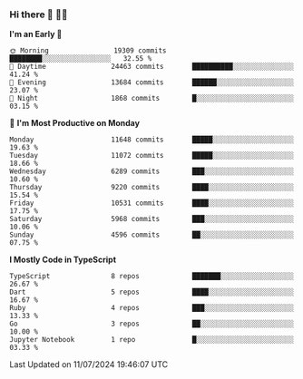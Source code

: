 ### Hi there 👋 🧑‍💻



<!--START_SECTION:waka-->
**I'm an Early 🐤** 

```text
🌞 Morning                19309 commits       ████████░░░░░░░░░░░░░░░░░   32.55 % 
🌆 Daytime                24463 commits       ██████████░░░░░░░░░░░░░░░   41.24 % 
🌃 Evening                13684 commits       ██████░░░░░░░░░░░░░░░░░░░   23.07 % 
🌙 Night                  1868 commits        █░░░░░░░░░░░░░░░░░░░░░░░░   03.15 % 
```
📅 **I'm Most Productive on Monday** 

```text
Monday                   11648 commits       █████░░░░░░░░░░░░░░░░░░░░   19.63 % 
Tuesday                  11072 commits       █████░░░░░░░░░░░░░░░░░░░░   18.66 % 
Wednesday                6289 commits        ███░░░░░░░░░░░░░░░░░░░░░░   10.60 % 
Thursday                 9220 commits        ████░░░░░░░░░░░░░░░░░░░░░   15.54 % 
Friday                   10531 commits       ████░░░░░░░░░░░░░░░░░░░░░   17.75 % 
Saturday                 5968 commits        ███░░░░░░░░░░░░░░░░░░░░░░   10.06 % 
Sunday                   4596 commits        ██░░░░░░░░░░░░░░░░░░░░░░░   07.75 % 
```


**I Mostly Code in TypeScript** 

```text
TypeScript               8 repos             ███████░░░░░░░░░░░░░░░░░░   26.67 % 
Dart                     5 repos             ████░░░░░░░░░░░░░░░░░░░░░   16.67 % 
Ruby                     4 repos             ███░░░░░░░░░░░░░░░░░░░░░░   13.33 % 
Go                       3 repos             ██░░░░░░░░░░░░░░░░░░░░░░░   10.00 % 
Jupyter Notebook         1 repo              █░░░░░░░░░░░░░░░░░░░░░░░░   03.33 % 
```




 Last Updated on 11/07/2024 19:46:07 UTC
<!--END_SECTION:waka-->


